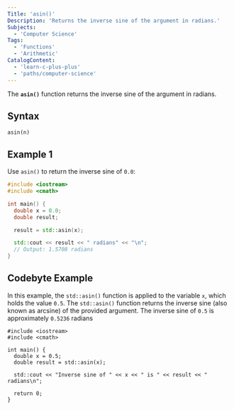 ```yaml
---
Title: 'asin()'
Description: 'Returns the inverse sine of the argument in radians.'
Subjects:
  - 'Computer Science'
Tags:
  - 'Functions'
  - 'Arithmetic'
CatalogContent:
  - 'learn-c-plus-plus'
  - 'paths/computer-science'
---
```


The **`asin()`** function returns the inverse sine of the argument in radians.

## Syntax

```pseudo
asin(n)
```

## Example 1

Use `asin()` to return the inverse sine of `0.0`:

```cpp
#include <iostream>
#include <cmath>

int main() {
  double x = 0.0;
  double result;

  result = std::asin(x);

  std::cout << result << " radians" << "\n";
  // Output: 1.5708 radians
}
```

## Codebyte Example

In this example, the `std::asin()` function is applied to the variable `x`, which holds the value `0.5`. The `std::asin()` function returns the inverse sine (also known as arcsine) of the provided argument. The inverse sine of `0.5` is approximately `0.5236` radians

```codebyte/cpp
#include <iostream>
#include <cmath>

int main() {
  double x = 0.5;
  double result = std::asin(x);

  std::cout << "Inverse sine of " << x << " is " << result << " radians\n";

  return 0;
}
```